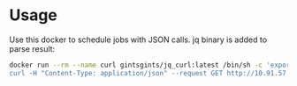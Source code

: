 # Usage

Use this docker to schedule jobs with JSON calls. jq binary is added to parse result:

```sh
docker run --rm --name curl gintsgints/jq_curl:latest /bin/sh -c 'export TOKEN=`curl -H "Content-Type: application/json" --request POST -d "{\"username\":\"apiuser\",\"password\":\"apipassword\"}" http://10.91.57.165:3001/api/auth/local | jq -r ".token"`
curl -H "Content-Type: application/json" --request GET http://10.91.57.165:3001/api/vk"
```

